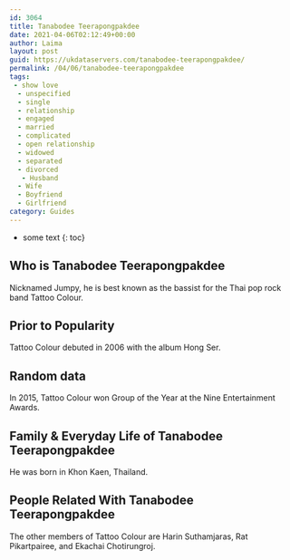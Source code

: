 ```yaml
---
id: 3064
title: Tanabodee Teerapongpakdee
date: 2021-04-06T02:12:49+00:00
author: Laima
layout: post
guid: https://ukdataservers.com/tanabodee-teerapongpakdee/
permalink: /04/06/tanabodee-teerapongpakdee
tags:
 - show love
  - unspecified
  - single
  - relationship
  - engaged
  - married
  - complicated
  - open relationship
  - widowed
  - separated
  - divorced
   - Husband
  - Wife
  - Boyfriend
  - Girlfriend
category: Guides
---
```


* some text
{: toc}


## Who is Tanabodee Teerapongpakdee
                  
                  
                  
Nicknamed Jumpy, he is best known as the bassist for the Thai pop rock band Tattoo Colour. 
                  
              
            
              
            
                
                
                
## Prior to Popularity
                  
                  
                  
Tattoo Colour debuted in 2006 with the album Hong Ser. 
                  
              
            
              
            
                
                
                
## Random data
                  
                  
                  
In 2015, Tattoo Colour won Group of the Year at the Nine Entertainment Awards. 
                  
              
            
              
            
                
                
                
## Family & Everyday Life of Tanabodee Teerapongpakdee
                  
                  
                  
He was born in Khon Kaen, Thailand. 
                  
              
            
              
            
                
                
                
## People Related With Tanabodee Teerapongpakdee
                  
                  
                  
The other members of Tattoo Colour are Harin Suthamjaras, Rat Pikartpairee, and Ekachai Chotirungroj. 
                  
              
            
              
            
                
              
            
              
              
            
            
              
            
          
          
          